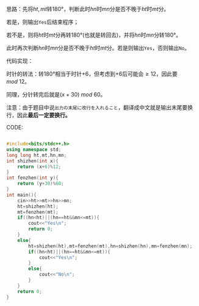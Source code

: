 思路：先将$ht,mt$转$180$°，判断此时$hn$时$mn$分是否不晚于$ht$时$mt$分。

若是，则输出`Yes`后结束程序；

若不是，则将$ht$时$mt$分再转$180$°(也就是转回去)，并将$hn$时$mn$分转$180$°。

此时再次判断$hn$时$mn$分是否不晚于$ht$时$mt$分。若是则输出`Yes`，否则输出`No`。

代码实现：

时针的转法：转$180$°相当于时针$+6$，但考虑到$+6$后可能会$≥12$，因此要$mod\ 12$。

同理，分针转完后就是$(x+30)\ mod\ 60$。

注意：由于题目中说`出力の末尾に改行を入れること`，翻译成中文就是输出末尾要换行，因此**最后一定要换行。**

CODE:

```cpp

#include<bits/stdc++.h>
using namespace std;
long long ht,mt,hn,mn;
int shizhen(int x){
	return (x+6)%12;
}
int fenzhen(int y){
	return (y+30)%60;
}
int main(){
	cin>>ht>>mt>>hn>>mn;
	ht=shizhen(ht);
	mt=fenzhen(mt);
	if((hn<ht)||(hn==ht&&mn<=mt)){
		cout<<"Yes\n";
		return 0;
	}
	else{
		ht=shizhen(ht),mt=fenzhen(mt),hn=shizhen(hn),mn=fenzhen(mn);
		if((hn<ht)||(hn==ht&&mn<=mt)){
			cout<<"Yes\n";
		}
		else{
			cout<<"No\n";
		}
	}
	return 0;
}

```